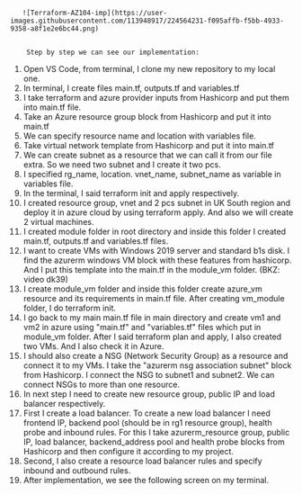               
       
       
       ![Terraform-AZ104-imp](https://user-images.githubusercontent.com/113948917/224564231-f095affb-f5bb-4933-9358-a8f1e2e6bc44.png)

       
        Step by step we can see our implementation:
1.	Open VS Code, from terminal, I clone my new repository to my local one. 
2.	In terminal, I create files main.tf, outputs.tf and variables.tf
3.	I take terraform and azure provider inputs from Hashicorp and put them into main.tf file.
4.	Take an Azure resource group block from Hashicorp and put it into main.tf
5.	We can specify resource name and location with variables file. 
6.	Take virtual network template from Hashicorp and put it into main.tf
7.	We can create subnet as a resource that we can call it from our file extra. So we need two subnet and I create it two pcs. 
8.	I specified rg_name, location. vnet_name, subnet_name as variable in variables file.
9.	In the terminal, I said terraform init and apply respectively.
10.	I created resource group, vnet and 2 pcs subnet in UK South region and deploy it in azure cloud by using terraform apply.  And also we will create 2 virtual machines.
11.	I created module folder in root directory and inside this folder I created main.tf, outputs.tf and variables.tf files. 
12.	 I want to create VMs with Windows 2019 server and standard b1s disk. I find the azurerm windows VM block with these features from hashicorp. And I put this template into the main.tf in the module_vm folder.  (BKZ: video dk39)
13.	I create module_vm folder and inside this folder create azure_vm resource and its requirements in main.tf file.  After creating vm_module folder, I do terraform init. 
14.	I go back to my main main.tf file in main directory and create vm1 and vm2 in azure using "main.tf" and "variables.tf" files which put in module_vm folder.   After I said terraform plan and apply, I also created two VMs. And I also check it in Azure. 
15.	I should also create a NSG (Network Security Group) as a resource and connect it to my VMs. I take the "azurerm nsg association subnet" block from Hashicorp. I connect the NSG to subnet1 and subnet2. We can connect NSGs to more than one resource. 
16.	In next step I need to create new resource group, public IP and load balancer respectively.   
17.	First I create a load balancer. To create a new load balancer I need frontend IP, backend pool (should be in rg1 resource group), health probe and inbound rules. For this I take azurerm_resource group, public IP, load balancer, backend_address pool and health probe blocks from Hashicorp and then configure it according to my project. 
18.	Second, I also create a resource load balancer rules and specify inbound and outbound rules.
19.	After implementation, we see the following screen on my terminal.
